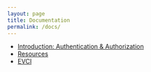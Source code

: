 ```yaml
---
layout: page
title: Documentation
permalink: /docs/
---
```


* [Introduction: Authentication & Authorization](authorization.html)
* [Resources](resources.html)
* [EVCI](evci.html)